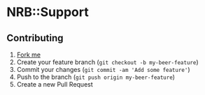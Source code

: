 # NRB::Support

## Contributing

1. [Fork me](https://github.com/NewRepublicBrewing/nrb-support/fork)
2. Create your feature branch (`git checkout -b my-beer-feature`)
3. Commit your changes (`git commit -am 'Add some feature'`)
4. Push to the branch (`git push origin my-beer-feature`)
5. Create a new Pull Request

